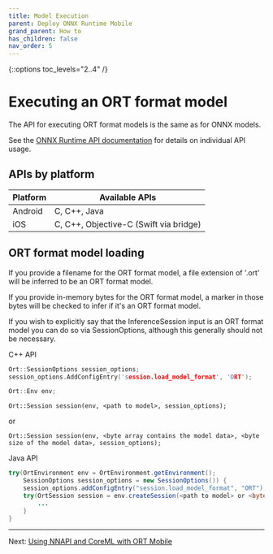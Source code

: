 ```yaml
---
title: Model Execution
parent: Deploy ONNX Runtime Mobile
grand_parent: How to
has_children: false
nav_order: 5
---
```

{::options toc_levels="2..4" /}

# Executing an ORT format model

The API for executing ORT format models is the same as for ONNX models.

See the [ONNX Runtime API documentation](../../reference/api) for details on individual API usage.

## APIs by platform


| Platform | Available APIs |
|----------|----------------|
| Android | C, C++, Java |
| iOS | C, C++, Objective-C (Swift via bridge) |

## ORT format model loading

If you provide a filename for the ORT format model, a file extension of '.ort' will be inferred to be an ORT format model.

If you provide in-memory bytes for the ORT format model, a marker in those bytes will be checked to infer if it's an ORT format model.

If you wish to explicitly say that the InferenceSession input is an ORT format model you can do so via SessionOptions, although this generally should not be necessary.

C++ API
```c++
Ort::SessionOptions session_options;
session_options.AddConfigEntry('session.load_model_format', 'ORT');

Ort::Env env;
```
```
Ort::Session session(env, <path to model>, session_options);
```
or
```
Ort::Session session(env, <byte array contains the model data>, <byte size of the model data>, session_options);
```

Java API
```java
try(OrtEnvironment env = OrtEnvironment.getEnvironment();
    SessionOptions session_options = new SessionOptions()) {
    session_options.addConfigEntry("session.load_model_format", "ORT");
    try(OrtSession session = env.createSession(<path to model> or <byte array contains the model data>, session_options)) {
        ...
    }
}
```

------

Next: [Using NNAPI and CoreML with ORT Mobile](using-nnapi-coreml-with-ort-mobile)
